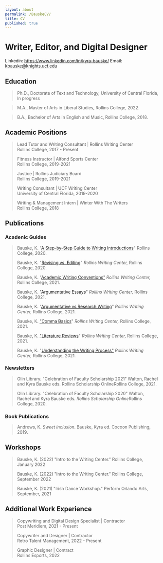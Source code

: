 ```yaml
---
layout: about
permalink: /BauskeCV/
title: CV
published: true
---
```


# Writer, Editor, and Digital Designer

Linkedin: https://www.linkedin.com/in/kyra-bauske/  Email: kbauske@knights.ucf.edu 

## Education 

> Ph.D., Doctorate of Text and Technology, University of Central Florida, In progress

> M.A., Master of Arts in Liberal Studies, Rollins College, 2022.

> B.A., Bachelor of Arts in English and Music, Rollins College, 2018.

## Academic Positions

> Lead Tutor and Writing Consultant \| Rollins Writing Center\
> Rollins College, 2017 - Present
>
> Fitness Instructor \| Alfond Sports Center\
> Rollins College, 2019-2021
>
> Justice \| Rollins Judiciary Board\
> Rollins College, 2019-2021
>
> Writing Consultant \| UCF Writing Center\
> University of Central Florida, 2019-2020
>
> Writing & Management Intern \| Winter With The Writers\
> Rollins College, 2018

## Publications

### Acadenic Guides

> Bauske, K. \"[A Step-by-Step Guide to Writing
> Introductions](https://www.rollins.edu/library/twc/intros-step-by-step.pdf)\"
> Rollins College, 2020.
>
> Bauske, K. \"[Revising vs.
> Editing](https://www.rollins.edu/library/twc/editing_vs_revising.pdf)\"
> *Rollins Writing Center,* Rollins College, 2020.
>
> Bauske, K. \"[Academic Writing
> Conventions\"](https://www.rollins.edu/library/twc/academic-writing-conventions.pdf)
> *Rollins Writing Center,* Rollins College, 2021.
>
> Bauske, K. [\"Argumentative
> Essays](https://www.rollins.edu/library/twc/argumentative-essay.pdf)\"
> *Rollins Writing Center,* Rollins College, 2021.
>
> Bauske, K. \"[Argumentative vs Research
> Writing](https://www.rollins.edu/library/twc/argumentative-vs-research-papers.pdf)\"
> *Rollins Writing Center,* Rollins College, 2021.
>
> Bauske, K. [\"Comma
> Basics](https://www.rollins.edu/library/twc/comma-basics.pdf)\"
> *Rollins Writing Center,* Rollins College, 2021.
>
> Bauske, K. [\"Literature
> Reviews](https://www.rollins.edu/library/twc/literature-reviews.pdf)\"
> *Rollins Writing Center,* Rollins College, 2021.
>
> Bauske, K. \"[Understanding the Writing
> Process\"](https://www.rollins.edu/library/twc/understanding-the-writing-process.pdf)
> *Rollins Writing Center,* Rollins College, 2021.
>
### Newsletters
>
> Olin Library. \"Celebration of Faculty Scholarship 2021\" Walton,
> Rachel and Kyra Bauske eds. Rollins Scholarship OnlineRollins College,
> 2021.
>
> Olin Library. \"Celebration of Faculty Scholarship 2020\" Walton,
> Rachel and Kyra Bauske eds. *Rollins Scholarship Online*Rollins
> College, 2020.

### Book Publications

> Andrews, K. *Sweet Inclusion*. Bauske, Kyra ed. Cocoon Publishing,
> 2019.

## Workshops

> Bauske, K. (2022) \"Intro to the Writing Center.\" Rollins College,
> January 2022
>
> Bauske, K. (2022) \"Intro to the Writing Center.\" Rollins College,
> September 2022
>
> Bauske, K. (2021) \"Irish Dance Workshop.\" Perform Orlando Arts,
> September, 2021

## Additional Work Experience 

> Copywriting and Digital Design Specialist \| Contractor\
> Post Meridiem, 2021 - Present
>
> Copywriter and Designer \| Contractor\
> Retro Talent Management, 2022 - Present
>
> Graphic Designer \| Contract\
> Rollins Esports, 2022